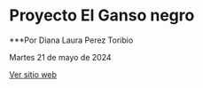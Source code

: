 # Proyecto El Ganso negro

***Por Diana Laura Perez Toribio

Martes 21 de mayo de 2024

<a href="https://lhaura-perez.github.io/ganso_negto_2024/" target="_blank">Ver sitio web</a>
